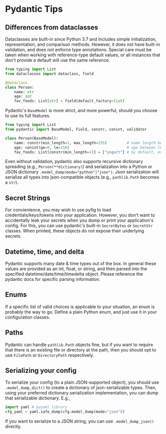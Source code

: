 # Pydantic Tips

## Differences from dataclasses

Dataclasses are built-in since Python 3.7 and includes simple initialization, representation, and comparison methods.
However, it does not have built-in validation, and does not enforce type annotations. Special care must be taken when
working with reference-type default values, or all instances that don't provide a default will use the same reference.

```python
from typing import List
from dataclasses import dataclass, field

@dataclass
class Person:
    name: str
    age: int
    fav_foods: List[str] = field(default_factory=list)
```

Pydantic's `BaseModel` is more strict, and more powerful, should you choose to use its full features.

```python
from typing import List
from pydantic import BaseModel, Field, constr, conint, validator

class Person(BaseModel):
    name: constr(min_length=1, max_length=255)         # name length between [1, 255]
    age: conint(ge=0, le=150)                          # age between [0, 150]
    fav_foods: List[constr(min_length=1)] = ["yogurt"] # by default, everyone likes yogurt
```

Even without validation, pydantic also supports recursive dictionary spreading (e.g., `Person(**dictionary)`) and
serialization into a Python or JSON dictionary `.model_dump(mode="python"|"json")`. Json serialization will serialize
all types into json-compatible objects (e.g., `pathlib.Path` becomes a `str`).

## Secret Strings

For convienience, you may wish to use pyfig to load credentials/keys/tokens into your application. However, you
don't want to accidentally leak your secrets when you dump or print your application's config. For this, you can
use pydantic's built-in `SecretBytes` or `SecretStr` classes. When printed, these objects do not expose their
underlying secrets.

## Datetime, time, and delta

Pydantic supports many date & time types out of the box. In general these values are provided as an int, float, or
string, and then parsed into the specified datetime/date/time/timedelta object. Please reference the pydantic docs
for specific parsing information.

## Enums

If a specific list of valid choices is applicable to your situation, an enum is probably the way to go. Define a
plain Python enum, and just use it in your configuration classes.

## Paths

Pydantic can handle `pathlib.Path` objects fine, but if you want to require that there is an existing file or
directory at the path, then you should opt to use `FilePath` or `DirectoryPath` respectively.

## Serializing your config

To serialize your config (to a plain JSON-supported object), you should use `.model_dump_dict()` to create
a dictionary of json-serializable types. Then, using your preferred dictionary serialization implementation, you
can dump that serializable dictionary. E.g.,

```python
import yaml # pyyaml library
cfg_yaml = yaml.safe_dump(cfg.model_dump(mode="json"))
```

If you want to serialize to a JSON string, you can use `.model_dump_json()` directly.
